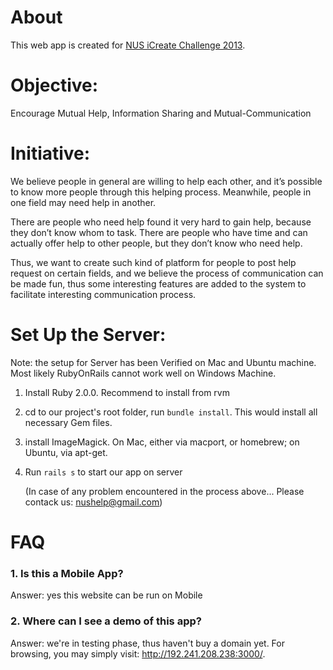 # About 
This web app is created for [NUS iCreate Challenge 2013](http://icreate.nus.edu.sg/).

# Objective:
Encourage Mutual Help, Information Sharing and Mutual-Communication

# Initiative:
We believe people in general are willing to help each other, and it’s possible to know more people through this helping process. Meanwhile, people in one field may need help in another.

There are people who need help found it very hard to gain help, because they don’t know whom to task.
There are people who have time and can actually offer help to other people, but they don’t know who need help.

Thus, we want to create such kind of platform for people to post help request on certain fields, and we believe the process of communication can be made fun, thus some interesting features are added to the system to facilitate interesting communication process.

# Set Up the Server:
Note: the setup for Server has been Verified on Mac and Ubuntu machine. Most likely RubyOnRails cannot work well on Windows Machine.
1. Install Ruby 2.0.0. Recommend to install from rvm
2. cd to our project's root folder, run `bundle install`. This would install all necessary Gem files.
3. install ImageMagick. On Mac, either via macport, or homebrew; on Ubuntu, via apt-get.
4. Run `rails s` to start our app on server

   (In case of any problem encountered in the process above... Please contack us: nushelp@gmail.com)

# FAQ
### 1. Is this a Mobile App?
Answer: yes this website can be run on Mobile
### 2. Where can I see a demo of this app?
Answer: we're in testing phase, thus haven't buy a domain yet. For browsing, you may simply visit: <http://192.241.208.238:3000/>.
